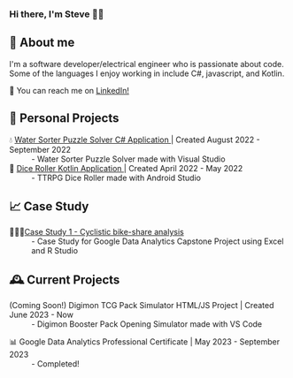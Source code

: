 ### Hi there, I'm Steve 👋🏼
## 🦏 About me

I'm a software developer/electrical engineer who is passionate about code. Some of the languages I enjoy working in include C#, javascript, and Kotlin.

💬 You can reach me on <a href="https://www.linkedin.com/in/stevetamayo/">LinkedIn!</a>
## 📅 Personal Projects
<dl>
<dt>💧 <a href="https://github.com/stamayodesign/WaterSorterPuzzleSolver">Water Sorter Puzzle Solver C# Application </a> | Created August 2022 - September 2022</dt>
  <dd>- Water Sorter Puzzle Solver made with Visual Studio</dd>
<dt>🎲 <a href="https://github.com/stamayodesign/dndCharApp">Dice Roller Kotlin Application </a> | Created April 2022 - May 2022 </dt>
<dd>- TTRPG Dice Roller made with Android Studio</dd>
</dl>

## 📈 Case Study
<dl>
  <dt>🚵🏽‍♀️<a href="https://htmlpreview.github.io/?https://github.com/stamayodesign/Cyclistic-Case-Study-1/blob/master/report_cyclisticCaseStudy_v00-09022023.html">Case Study 1 - Cyclistic bike-share analysis</a> </dt>
  <dd>- Case Study for Google Data Analytics Capstone Project using Excel and R Studio</dd>
</dl>

## 🕰 Current Projects
<dl>
  <dt>(Coming Soon!) Digimon TCG Pack Simulator HTML/JS Project | Created June 2023 - Now</dt>
  <dd>- Digimon Booster Pack Opening Simulator made with VS Code </dd>
</dl>
<dl>
  <dt>📊 Google Data Analytics Professional Certificate | May 2023 - September 2023</dt>
  <dd>- Completed! </dd>
</dl>


<!--
[![Top Langs](https://github-readme-stats.vercel.app/api/top-langs/?username=stamayodesign&layout=compact)](https://github.com/anuraghazra/github-readme-stats)
-->
